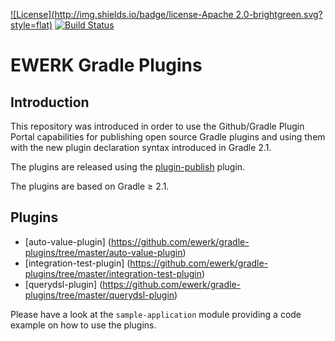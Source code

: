 [![License](http://img.shields.io/badge/license-Apache 2.0-brightgreen.svg?style=flat)](http://www.apache.org/licenses/LICENSE-2.0) [![Build Status](http://img.shields.io/travis/ewerk/gradle-plugins.svg?style=flat)](https://travis-ci.org/ewerk/gradle-plugins)

# EWERK Gradle Plugins
## Introduction
This repository was introduced in order to use the Github/Gradle Plugin Portal
capabilities for publishing open source Gradle plugins and using them with the new plugin
declaration syntax introduced in Gradle 2.1.

The plugins are released using the [plugin-publish](https://plugins.gradle.org/plugin/com.gradle.plugin-publish) plugin.

The plugins are based on Gradle ≥ 2.1.

## Plugins
* [auto-value-plugin] (https://github.com/ewerk/gradle-plugins/tree/master/auto-value-plugin)
* [integration-test-plugin] (https://github.com/ewerk/gradle-plugins/tree/master/integration-test-plugin)
* [querydsl-plugin] (https://github.com/ewerk/gradle-plugins/tree/master/querydsl-plugin)

Please have a look at the `sample-application` module providing a code example on how to use the
plugins.